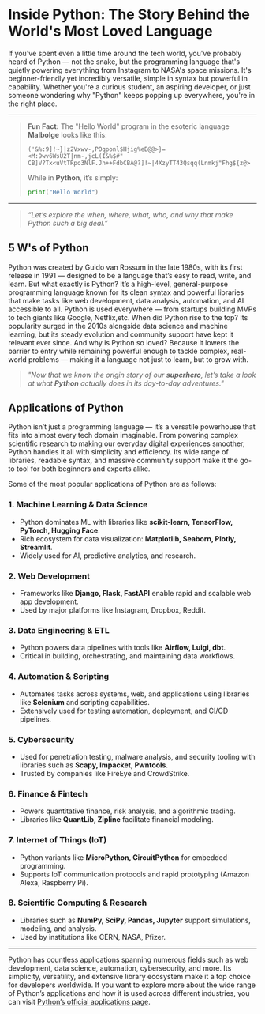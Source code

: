 # Inside Python: The Story Behind the World's Most Loved Language

If you've spent even a little time around the tech world, you've probably heard of Python — not the snake, but the programming language that's quietly powering everything from Instagram to NASA's space missions. It's beginner-friendly yet incredibly versatile, simple in syntax but powerful in capability. Whether you're a curious student, an aspiring developer, or just someone wondering why "Python" keeps popping up everywhere, you're in the right place.

---

> **Fun Fact:** The "Hello World" program in the esoteric language **Malbolge** looks like this:
>
> ```Malbolge
> ('&%:9]!~}|z2Vxwv-,POqponl$Hjig%eB@@>}=<M:9wv6WsU2T|nm-,jcL(I&%$#"
> CB]V?Tx<uVtTRpo3NlF.Jh++FdbCBA@?]!~|4XzyTT43Qsqq(Lnmkj"Fhg${z@>
> ```
>
> While in **Python**, it’s simply:
>
> ```python
> print("Hello World")
> ```

---

> *“Let’s explore the when, where, what, who, and why that make Python such a big deal.”*

## 5 W's of Python
Python was created by Guido van Rossum in the late 1980s, with its first release in 1991 — designed to be a language that’s easy to read, write, and learn. But what exactly is Python? It’s a high-level, general-purpose programming language known for its clean syntax and powerful libraries that make tasks like web development, data analysis, automation, and AI accessible to all. Python is used everywhere — from startups building MVPs to tech giants like Google, Netflix,etc. When did Python rise to the top? Its popularity surged in the 2010s alongside data science and machine learning, but its steady evolution and community support have kept it relevant ever since. And why is Python so loved? Because it lowers the barrier to entry while remaining powerful enough to tackle complex, real-world problems — making it a language not just to learn, but to grow with.
>*"Now that we know the origin story of our **superhero**, let’s take a look at what **Python** actually does in its day-to-day adventures."*

## Applications of Python
Python isn’t just a programming language — it’s a versatile powerhouse that fits into almost every tech domain imaginable. From powering complex scientific research to making our everyday digital experiences smoother, Python handles it all with simplicity and efficiency. Its wide range of libraries, readable syntax, and massive community support make it the go-to tool for both beginners and experts alike.


Some of the most popular applications of Python are as follows:
### 1. Machine Learning & Data Science
- Python dominates ML with libraries like **scikit-learn, TensorFlow, PyTorch, Hugging Face**.
- Rich ecosystem for data visualization: **Matplotlib, Seaborn, Plotly, Streamlit**.
- Widely used for AI, predictive analytics, and research.

### 2. Web Development
- Frameworks like **Django, Flask, FastAPI** enable rapid and scalable web app development.
- Used by major platforms like Instagram, Dropbox, Reddit.

### 3. Data Engineering & ETL
- Python powers data pipelines with tools like **Airflow, Luigi, dbt**.
- Critical in building, orchestrating, and maintaining data workflows.

### 4. Automation & Scripting
- Automates tasks across systems, web, and applications using libraries like **Selenium** and scripting capabilities.
- Extensively used for testing automation, deployment, and CI/CD pipelines.

### 5. Cybersecurity
- Used for penetration testing, malware analysis, and security tooling with libraries such as **Scapy, Impacket, Pwntools**.
- Trusted by companies like FireEye and CrowdStrike.

### 6. Finance & Fintech
- Powers quantitative finance, risk analysis, and algorithmic trading.
- Libraries like **QuantLib, Zipline** facilitate financial modeling.

### 7. Internet of Things (IoT)
- Python variants like **MicroPython, CircuitPython** for embedded programming.
- Supports IoT communication protocols and rapid prototyping (Amazon Alexa, Raspberry Pi).

### 8. Scientific Computing & Research
- Libraries such as **NumPy, SciPy, Pandas, Jupyter** support simulations, modeling, and analysis.
- Used by institutions like CERN, NASA, Pfizer.

---
Python has countless applications spanning numerous fields such as web development, data science, automation, cybersecurity, and more. Its simplicity, versatility, and extensive library ecosystem make it a top choice for developers worldwide. If you want to explore more about the wide range of Python’s applications and how it is used across different industries, you can visit [Python’s official applications page](https://www.python.org/about/apps/).



